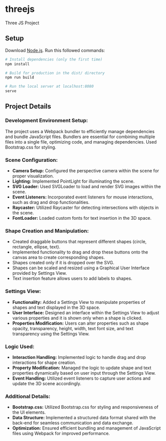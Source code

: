 # threejs
Three JS Project

## Setup
Download [Node.js](https://nodejs.org/en/download/).
Run this followed commands:

``` bash
# Install dependencies (only the first time)
npm install

# Build for production in the dist/ directory
npm run build

# Run the local server at localhost:8080
serve
```

## Project Details

### Development Environment Setup:
The project uses a Webpack bundler to efficiently manage dependencies and bundle JavaScript files. Bundlers are essential for combining multiple files into a single file, optimizing code, and managing dependencies. Used Bootstrap.css for styling.

### Scene Configuration:
- **Camera Setup:** Configured the perspective camera within the scene for proper visualization.
- **Lighting:** Implemented PointLight for illuminating the scene.
- **SVG Loader:** Used SVGLoader to load and render SVG images within the scene.
- **Event Listeners:** Incorporated event listeners for mouse interactions, such as drag and drop functionalities.
- **Raycaster:** Utilized Raycaster for detecting intersections with objects in the scene.
- **FontLoader:** Loaded custom fonts for text insertion in the 3D space.

### Shape Creation and Manipulation:
- Created draggable buttons that represent different shapes (circle, rectangle, ellipse, text).
- Implemented functionality to drag and drop these buttons onto the canvas area to create corresponding shapes.
- Shapes created only if it is dropped over the SVG.
- Shapes can be scaled and resized using a Graphical User Interface provided by Settings View.
- Text insertion feature allows users to add labels to shapes.

### Settings View:
- **Functionality:** Added a Settings View to manipulate properties of shapes and text displayed in the 3D space.
- **User Interface:** Designed an interface within the Settings View to adjust various properties and it is shown only when a shape is clicked.
- **Properties Modification:** Users can alter properties such as shape opacity, transparency, height, width, text font size, and text transparency using the Settings View.

### Logic Used:
- **Interaction Handling:** Implemented logic to handle drag and drop interactions for shape creation.
- **Property Modification:** Managed the logic to update shape and text properties dynamically based on user input through the Settings View.
- **Event Handling:** Utilized event listeners to capture user actions and update the 3D scene accordingly.

### Additional Details:
- **Bootstrap.css:** Utilized Bootstrap.css for styling and responsiveness of the UI elements.
- **Data Structure:** Implemented a structured data format shared with the back-end for seamless communication and data exchange.
- **Optimization:** Ensured efficient bundling and management of JavaScript files using Webpack for improved performance.
